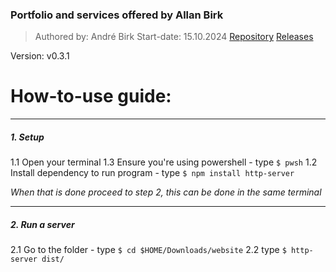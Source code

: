### Portfolio and services offered by Allan Birk
> Authored by: André Birk
> Start-date: 15.10.2024
[Repository](https://github.com/AndrxB/School-Website)
[Releases](https://github.com/AndrxB/School-Website/releases)

Version: v0.3.1

# How-to-use guide:
___
##### 1. Setup
1.1 Open your terminal 
1.3 Ensure you're using powershell - type `$ pwsh`
1.2 Install dependency to run program - type `$ npm install http-server`

*When that is done proceed to step 2, this can be done in the same terminal*

___

##### 2. Run a server
2.1 Go to the folder - type `$ cd $HOME/Downloads/website`
2.2 type `$ http-server dist/`